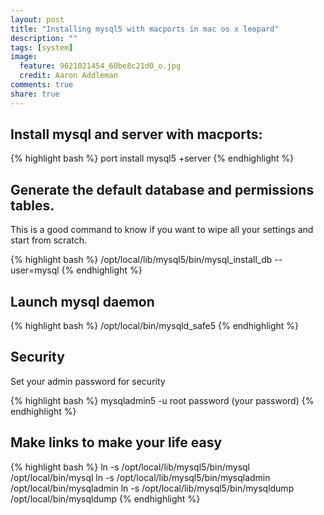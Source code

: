```yaml
---
layout: post
title: "Installing mysql5 with macports in mac os x leopard"
description: ""
tags: [system]
image:
  feature: 9621021454_60be8c21d0_o.jpg
  credit: Aaron Addleman
comments: true
share: true
---
```



## Install mysql and server with macports:

{% highlight bash %}
    port install mysql5 +server
{% endhighlight %}

## Generate the default database and permissions tables. 

This is a good command to know if you want to wipe all your settings and start from scratch.

{% highlight bash %}
    /opt/local/lib/mysql5/bin/mysql_install_db --user=mysql
{% endhighlight %}

## Launch mysql daemon

{% highlight bash %}
    /opt/local/bin/mysqld_safe5
{% endhighlight %}

## Security 

Set your admin password for security</strong>

{% highlight bash %}
    mysqladmin5 -u root password (your password)
{% endhighlight %}


## Make links to make your life easy

{% highlight bash %}
    ln -s /opt/local/lib/mysql5/bin/mysql /opt/local/bin/mysql
    ln -s /opt/local/lib/mysql5/bin/mysqladmin /opt/local/bin/mysqladmin
    ln -s /opt/local/lib/mysql5/bin/mysqldump /opt/local/bin/mysqldump
{% endhighlight %}
